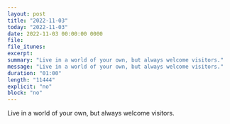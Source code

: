 ```yaml
---
layout: post
title: "2022-11-03"
today: "2022-11-03"
date: 2022-11-03 00:00:00 0000
file:
file_itunes:
excerpt:
summary: "Live in a world of your own, but always welcome visitors."
message: "Live in a world of your own, but always welcome visitors."
duration: "01:00"
length: "11444"
explicit: "no"
block: "no"
---
```

Live in a world of your own, but always welcome visitors.

